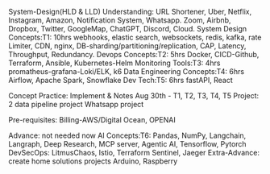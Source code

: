 System-Design(HLD & LLD) Understanding:
URL Shortener, Uber,  Netflix, Instagram, Amazon, Notification System, Whatsapp.
Zoom, Airbnb, Dropbox, Twitter, GoogleMap, ChatGPT, Discord, Cloud.
System Design Concepts:T1: 10hrs
webhooks, elastic search, websockets, redis, kafka, rate Limiter, CDN, nginx, DB-sharding/partitioning/replication, CAP, Latency, Throughput, Redundancy.
Devops Concepts:T2: 5hrs
Docker, CICD-Github, Terraform, Ansible, Kubernetes-Helm
Monitoring Tools:T3: 4hrs
promatheus-grafana-Loki/ELK, k6
Data Engineering Concepts:T4: 6hrs
Airflow, Apache Spark, Snowflake
Dev Tech:T5: 6hrs
fastAPI, React

Concept Practice: Implement & Notes
Aug 30th - T1, T2, T3, T4, T5
Project:
2 data pipeline project
Whatsapp project















Pre-requisites:
Billing-AWS/Digital Ocean, OPENAI

Advance: not needed now
AI Concepts:T6:
Pandas, NumPy, Langchain, Langraph, Deep Research, MCP server, Agentic AI, Tensorflow, Pytorch
DevSecOps: LitmusChaos, Istio, Terraform Sentinel, Jaeger
Extra-Advance: create home solutions projects 
Arduino, Raspberry
